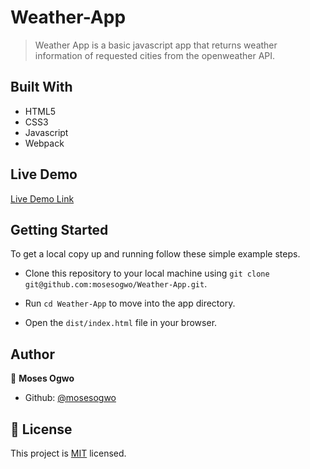 # Weather-App

> Weather App is a basic javascript app that returns weather information of requested cities from the openweather API.


## Built With

- HTML5
- CSS3
- Javascript
- Webpack

## Live Demo

[Live Demo Link](#)


## Getting Started

To get a local copy up and running follow these simple example steps.

 - Clone this repository to your local machine using ```git clone git@github.com:mosesogwo/Weather-App.git```.

 - Run ```cd Weather-App``` to move into the app directory.

 - Open the ```dist/index.html``` file in your browser.




## Author

👤 **Moses Ogwo**

- Github: [@mosesogwo](https://github.com/mosesogwo)



## 📝 License

This project is [MIT](http://www.tldrlegal.com/license/mit-license) licensed.
